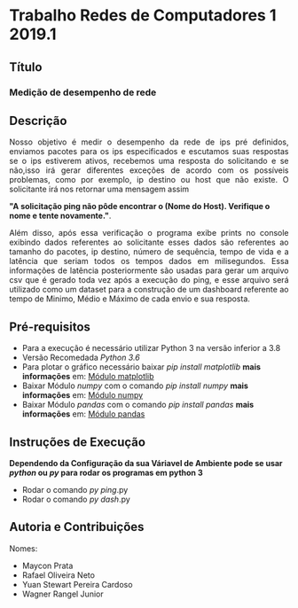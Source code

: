 # Trabalho Redes de Computadores 1 2019.1

## Título
### Medição de desempenho de rede

## Descrição

<p align="justify">
Nosso objetivo é medir o desempenho da rede de ips pré definidos, enviamos pacotes para os ips especificados e escutamos suas respostas se o ips estiverem ativos, recebemos uma resposta do solicitando e se não,isso irá gerar diferentes exceções de acordo 
com os possíveis problemas, como por exemplo, ip destino ou host que não existe. O solicitante irá nos retornar uma mensagem assim </p>

**"A solicitação ping não pôde encontrar o (Nome do Host). Verifique o nome e tente novamente."**.

<p align="justify">
Além disso, após essa verificação o programa exibe prints no console exibindo dados referentes ao solicitante esses dados são referentes ao tamanho do pacotes, ip destino, número de sequência, tempo de vida e a latência que seriam todos os tempos dados em milisegundos. Essa informações de latência posteriormente são usadas para gerar um arquivo csv que é gerado toda vez após a execução do ping, e esse arquivo será utilizado como um dataset para a construção de um dashboard referente ao tempo de Minimo, Médio e Máximo de cada envio e sua resposta.
</p>

## Pré-requisitos
* Para a execução é necessário utilizar Python 3 na versão inferior a 3.8
* Versão Recomedada _Python 3.6_
* Para plotar o gráfico necessário baixar _pip install matplotlib_ **mais informações** em: [Módulo matplotlib](https://pypi.org/project/matplotlib/)
* Baixar Módulo _numpy_ com o comando _pip install numpy_ **mais informações** em: [Módulo numpy](https://pypi.org/project/numpy/)
* Baixar Módulo _pandas_ com o comando _pip install pandas_ **mais informações** em: [Módulo pandas](https://pypi.org/project/pandas/)


## Instruções de Execução
**Dependendo da Configuração da sua Váriavel de Ambiente pode se usar _python_ ou _py_ para rodar os programas em python 3**
* Rodar o comando _py ping_.py
* Rodar o comando _py dash_.py

## Autoria e Contribuições
<p>Nomes:</p>

* Maycon Prata
* Rafael Oliveira Neto
* Yuan Stewart Pereira Cardoso
* Wagner Rangel Junior





